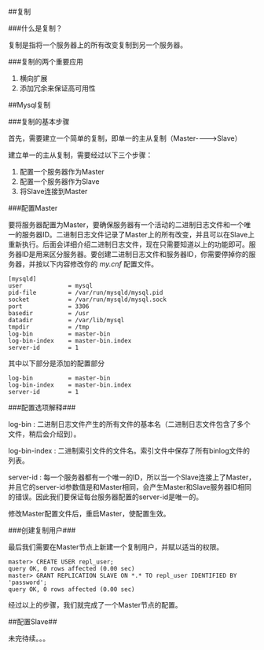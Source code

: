 ##复制

###什么是复制？

复制是指将一个服务器上的所有改变复制到另一个服务器。

###复制的两个重要应用

1. 横向扩展
2. 添加冗余来保证高可用性


##Mysql复制

###复制的基本步骤

首先，需要建立一个简单的复制，即单一的主从复制（Master---->Slave）

建立单一的主从复制，需要经过以下三个步骤：

1. 配置一个服务器作为Master
2. 配置一个服务器作为Slave  
3. 将Slave连接到Master

###配置Master

要将服务器配置为Master，要确保服务器有一个活动的二进制日志文件和一个唯一的服务器ID。二进制日志文件记录了Master上的所有改变，并且可以在Slave上重新执行。后面会详细介绍二进制日志文件，现在只需要知道以上的功能即可。服务器ID是用来区分服务器。要创建二进制日志文件和服务器ID，你需要停掉你的服务器，并按以下内容修改你的 *my.cnf* 配置文件。

```
[mysqld]
user             = mysql
pid-file         = /var/run/mysqld/mysql.pid
socket           = /var/run/mysqld/mysql.sock
port             = 3306
basedir          = /usr
datadir          = /var/lib/mysql
tmpdir           = /tmp
log-bin          = master-bin
log-bin-index    = master-bin.index
server-id        = 1
```
其中以下部分是添加的配置部分

```
log-bin          = master-bin
log-bin-index    = master-bin.index
server-id        = 1
```

###配置选项解释###

log-bin
: 二进制日志文件产生的所有文件的基本名（二进制日志文件包含了多个文件，稍后会介绍到）。

log-bin-index
: 二进制索引文件的文件名。索引文件中保存了所有binlog文件的列表。

server-id
: 每一个服务器都有一个唯一的ID，所以当一个Slave连接上了Master，并且它的server-id参数值是和Master相同，会产生Master和Slave服务器ID相同的错误。因此我们要保证每台服务器配置的server-id是唯一的。

修改Master配置文件后，重启Master，使配置生效。

###创建复制用户###

最后我们需要在Master节点上新建一个复制用户，并赋以适当的权限。

```
master> CREATE USER repl_user;
query OK, 0 rows affected (0.00 sec)
master> GRANT REPLICATION SLAVE ON *.* TO repl_user IDENTIFIED BY 'password';
query OK, 0 rows affected (0.00 sec)
```

经过以上的步骤，我们就完成了一个Master节点的配置。

##配置Slave##

未完待续。。。